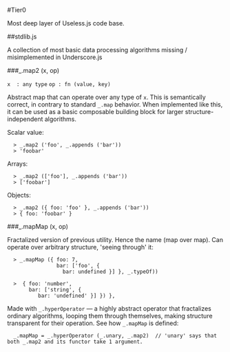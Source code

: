 #Tier0

Most deep layer of Useless.js code base.

##stdlib.js

A collection of most basic data processing algorithms missing / misimplemented in Underscore.js

###_.map2 (x, op)

``x  : any type``
``op : fn (value, key)``

Abstract map that can operate over any type of `x`. This is semantically correct, in contrary to standard `_.map` behavior. When implemented like this, it can be used as a basic composable building block for larger structure-independent algorithms.

Scalar value:
```
  > _.map2 ('foo', _.appends ('bar'))
  > 'foobar'
```

Arrays:
```
  > _.map2 (['foo'], _.appends ('bar'))
  > ['foobar']
```

Objects:
```    
  > _.map2 ({ foo: 'foo' }, _.appends ('bar'))
  > { foo: 'foobar' }
```

###_.mapMap (x, op)

Fractalized version of previous utility. Hence the name (map over map). Can operate over arbitrary structure, 'seeing through' it:

```
  > _.mapMap ({ foo: 7,
                bar: ['foo', {
                  bar: undefined }] }, _.typeOf))
                            
  >  { foo: 'number', 
       bar: ['string', {
          bar: 'undefined' }] }) },
```

Made with `_.hyperOperator` — a highly abstract operator that fractalizes ordinary algorithms, looping them through themselves, making structure transparent for their operation. See how `_.mapMap` is defined:

```
  _.mapMap = _.hyperOperator (_.unary, _.map2)  // 'unary' says that both _.map2 and its functor take 1 argument.
```


